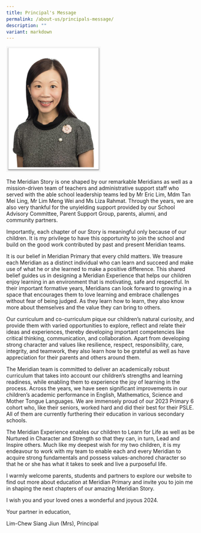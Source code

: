 ```yaml
---
title: Principal's Message
permalink: /about-us/principals-message/
description: ""
variant: markdown
---
```

<p></p><div class="isomer-image-wrapper"><img style="width: 50%;" height="auto" width="100%" alt="" src="/images/About As/Mrs_Lim.jpeg"></div><p>The Meridian Story is one shaped by our remarkable Meridians as well as a mission-driven team of teachers and administrative support staff who served with the able school leadership teams led by Mr Eric Lim, Mdm Tan Mei Ling, Mr Lim Meng Wei and Ms Liza Rahmat. Through the years, we are also very thankful for the unyielding support provided by our School Advisory Committee, Parent Support Group, parents, alumni, and community partners.</p><p>Importantly, each chapter of our Story is meaningful only because of our children. It is my privilege to have this opportunity to join the school and build on the good work contributed by past and present Meridian teams.</p><p>It is our belief in Meridian Primary that every child matters. We treasure each Meridian as a distinct individual who can learn and succeed and make use of what he or she learned to make a positive difference. This shared belief guides us in designing a Meridian Experience that helps our children enjoy learning in an environment that is motivating, safe and respectful. In their important formative years, Meridians can look forward to growing in a space that encourages them to love learning and embrace challenges without fear of being judged. As they learn how to learn, they also know more about themselves and the value they can bring to others.</p><p>Our curriculum and co-curriculum pique our children’s natural curiosity, and provide them with varied opportunities to explore, reflect and relate their ideas and experiences, thereby developing important competencies like critical thinking, communication, and collaboration. Apart from developing strong character and values like resilience, respect, responsibility, care, integrity, and teamwork, they also learn how to be grateful as well as have appreciation for their parents and others around them.</p><p>The Meridian team is committed to deliver an academically robust curriculum that takes into account our children’s strengths and learning readiness, while enabling them to experience the joy of learning in the process. Across the years, we have seen significant improvements in our children’s academic performance in English, Mathematics, Science and Mother Tongue Languages. We are immensely proud of our 2023 Primary 6 cohort who, like their seniors, worked hard and did their best for their PSLE. All of them are currently furthering their education in various secondary schools.</p><p>The Meridian Experience enables our children to Learn for Life as well as be Nurtured in Character and Strength so that they can, in turn, Lead and Inspire others. Much like my deepest wish for my two children, it is my endeavour to work with my team to enable each and every Meridian to acquire strong fundamentals and possess values-anchored character so that he or she has what it takes to seek and live a purposeful life.</p><p>I warmly welcome parents, students and partners to explore our website to find out more about education at Meridian Primary and invite you to join me in shaping the next chapters of our amazing Meridian Story.</p><p>I wish you and your loved ones a wonderful and joyous 2024.</p><p>Your partner in education,</p><p>Lim-Chew Siang Jiun (Mrs), Principal</p>